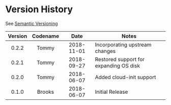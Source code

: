 # Version History

See [Semantic Versioning](http://semver.org/spec/v2.0.0.html)

|Version|Codename|Date|Notes|
|:---:|:---:|:---:|---|
|0.2.2|Tommy|2018-11-01|Incorporating upstream changes|
|0.2.1|Tommy|2018-09-27|Restored support for expanding OS disk|
|0.2.0|Tommy|2018-06-07|Added cloud-init support|
|0.1.0|Brooks|2018-06-07|Initial Release|
